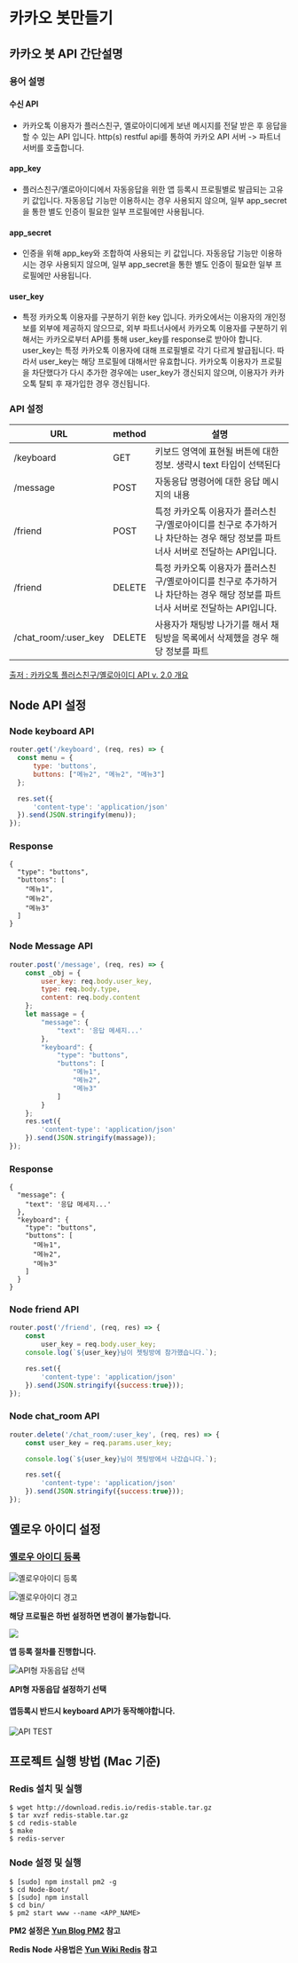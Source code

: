 # 카카오 봇만들기

## 카카오 봇 API 간단설명

### 용어 설명

#### 수신 API

- 카카오톡 이용자가 플러스친구, 옐로아이디에게 보낸 메시지를 전달 받은 후 응답을 할 수 있는 API 입니다. http(s) restful api를 통하여 카카오 API 서버 -> 파트너 서버를 호출합니다.

#### app_key

- 플러스친구/옐로아이디에서 자동응답을 위한 앱 등록시 프로필별로 발급되는 고유 키 값입니다. 자동응답 기능만 이용하시는 경우 사용되지 않으며, 일부 app_secret을 통한 별도 인증이 필요한 일부 프로필에만 사용됩니다.

#### app_secret

- 인증을 위해 app_key와 조합하여 사용되는 키 값입니다. 자동응답 기능만 이용하시는 경우 사용되지 않으며, 일부 app_secret을 통한 별도 인증이 필요한 일부 프로필에만 사용됩니다.

#### user_key

- 특정 카카오톡 이용자를 구분하기 위한 key 입니다. 카카오에서는 이용자의 개인정보를 외부에 제공하지 않으므로, 외부 파트너사에서 카카오톡 이용자를 구분하기 위해서는 카카오로부터 API를 통해 user_key를 response로 받아야 합니다. user_key는 특정 카카오톡 이용자에 대해 프로필별로 각기 다르게 발급됩니다. 따라서 user_key는 해당 프로필에 대해서만 유효합니다. 카카오톡 이용자가 프로필을 차단했다가 다시 추가한 경우에는 user_key가 갱신되지 않으며, 이용자가 카카오톡 탈퇴 후 재가입한 경우 갱신됩니다.

### API 설정

URL                  | method | 설명
-------------------- | ------ | ------------------------------------------------------------------------
/keyboard            | GET    | 키보드 영역에 표현될 버튼에 대한 정보. 생략시 text 타입이 선택된다
/message             | POST   | 자동응답 명령어에 대한 응답 메시지의 내용
/friend              | POST   | 특정 카카오톡 이용자가 플러스친구/옐로아이디를 친구로 추가하거나 차단하는 경우 해당 정보를 파트너사 서버로 전달하는 API입니다.
/friend              | DELETE | 특정 카카오톡 이용자가 플러스친구/옐로아이디를 친구로 추가하거나 차단하는 경우 해당 정보를 파트너사 서버로 전달하는 API입니다.
/chat_room/:user_key | DELETE | 사용자가 채팅방 나가기를 해서 채팅방을 목록에서 삭제했을 경우 해당 정보를 파트

[출저 : 카카오톡 플러스친구/옐로아이디 API v. 2.0 개요](https://github.com/plusfriend/auto_reply)

## Node API 설정

### Node keyboard API

```javascript
router.get('/keyboard', (req, res) => {
  const menu = {
      type: 'buttons',
      buttons: ["메뉴2", "메뉴2", "메뉴3"]
  };

  res.set({
      'content-type': 'application/json'
  }).send(JSON.stringify(menu));
});
```

### Response

```
{
  "type": "buttons",
  "buttons": [
    "메뉴1",
    "메뉴2",
    "메뉴3"
  ]
}
```

### Node Message API

```javascript
router.post('/message', (req, res) => {
    const _obj = {
        user_key: req.body.user_key,
        type: req.body.type,
        content: req.body.content
    };
    let massage = {
        "message": {
            "text": '응답 메세지...'
        },
        "keyboard": {
            "type": "buttons",
            "buttons": [
                "메뉴1",
                "메뉴2",
                "메뉴3"
            ]
        }
    };
    res.set({
        'content-type': 'application/json'
    }).send(JSON.stringify(massage));
});
```

### Response

```
{
  "message": {
    "text": '응답 메세지...'
  },
  "keyboard": {
    "type": "buttons",
    "buttons": [
      "메뉴1",
      "메뉴2",
      "메뉴3"
    ]
  }
}
```

### Node friend API

```javascript
router.post('/friend', (req, res) => {
    const
        user_key = req.body.user_key;
    console.log(`${user_key}님이 쳇팅방에 참가했습니다.`);

    res.set({
        'content-type': 'application/json'
    }).send(JSON.stringify({success:true}));
});
```

### Node chat_room API

```javascript
router.delete('/chat_room/:user_key', (req, res) => {
    const user_key = req.params.user_key;

    console.log(`${user_key}님이 쳇팅방에서 나갔습니다.`);

    res.set({
        'content-type': 'application/json'
    }).send(JSON.stringify({success:true}));
});
```

## 옐로우 아이디 설정

### [옐로우 아이디 등록](https://yellowid.kakao.com)

![옐로우아이디 등록](http://i.imgur.com/68DXtkf.png)

![옐로우아이디 경고](http://i.imgur.com/J9bloey.png)

**해당 프로필은 하번 설정하면 변경이 불가능합니다.**

![](http://i.imgur.com/YDxMB6D.png)

**앱 등록 절차를 진행합니다.**

![API형 자동읍답 선택](http://i.imgur.com/NDfHewo.png)

**API형 자동읍답 설정하기 선택**

#### 앱등록시 반드시 keyboard API가 동작해야합니다.

![API TEST](http://i.imgur.com/JUFtFR8.png)

## 프로젝트 실행 방법 (Mac 기준)

### Redis 설치 및 실행

```
$ wget http://download.redis.io/redis-stable.tar.gz
$ tar xvzf redis-stable.tar.gz
$ cd redis-stable
$ make
$ redis-server
```

### Node 설정 및 실행

```
$ [sudo] npm install pm2 -g
$ cd Node-Boot/
$ [sudo] npm install
$ cd bin/
$ pm2 start www --name <APP_NAME>
```
**PM2 설정은 [Yun Blog PM2](https://cheese10yun.github.io/PM2) 참고**

**Redis Node 사용법은 [Yun Wiki Redis](https://github.com/cheese10yun/Yun-Wiki/blob/master/Node/Redis.md) 참고**
